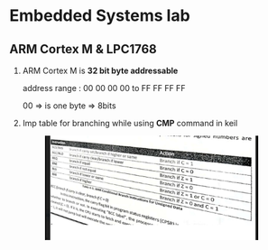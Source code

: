 # Embedded Systems lab

## ARM Cortex M & LPC1768

1. ARM Cortex M is **32 bit byte addressable** 

   address range : 00 00 00 00 to FF FF FF FF
   
   00 => is one byte => 8bits 

2. Imp table for branching while using **CMP** command in keil

<p align="center">
  <img src="./images/WhatsApp Image 2020-05-31 at 8.18.52 PM.jpeg" width=75% height=75% />
</p>

